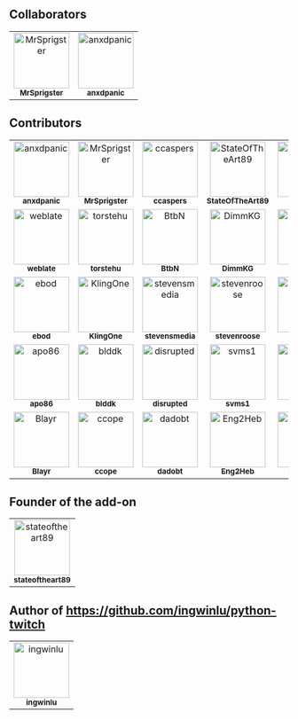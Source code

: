 
## Collaborators

<!-- readme: collaborators -start -->
<table>
<tr>
    <td align="center">
        <a href="https://github.com/MrSprigster">
            <img src="https://avatars.githubusercontent.com/u/6219686?v=4" width="100;" alt="MrSprigster"/>
            <br />
            <sub><b>MrSprigster</b></sub>
        </a>
    </td>
    <td align="center">
        <a href="https://github.com/anxdpanic">
            <img src="https://avatars.githubusercontent.com/u/17665050?v=4" width="100;" alt="anxdpanic"/>
            <br />
            <sub><b>anxdpanic</b></sub>
        </a>
    </td></tr>
</table>
<!-- readme: collaborators -end -->

## Contributors

<!-- readme: contributors -start -->
<table>
<tr>
    <td align="center">
        <a href="https://github.com/anxdpanic">
            <img src="https://avatars.githubusercontent.com/u/17665050?v=4" width="100;" alt="anxdpanic"/>
            <br />
            <sub><b>anxdpanic</b></sub>
        </a>
    </td>
    <td align="center">
        <a href="https://github.com/MrSprigster">
            <img src="https://avatars.githubusercontent.com/u/6219686?v=4" width="100;" alt="MrSprigster"/>
            <br />
            <sub><b>MrSprigster</b></sub>
        </a>
    </td>
    <td align="center">
        <a href="https://github.com/ccaspers">
            <img src="https://avatars.githubusercontent.com/u/2117023?v=4" width="100;" alt="ccaspers"/>
            <br />
            <sub><b>ccaspers</b></sub>
        </a>
    </td>
    <td align="center">
        <a href="https://github.com/StateOfTheArt89">
            <img src="https://avatars.githubusercontent.com/u/1682868?v=4" width="100;" alt="StateOfTheArt89"/>
            <br />
            <sub><b>StateOfTheArt89</b></sub>
        </a>
    </td>
    <td align="center">
        <a href="https://github.com/grocal">
            <img src="https://avatars.githubusercontent.com/u/896246?v=4" width="100;" alt="grocal"/>
            <br />
            <sub><b>grocal</b></sub>
        </a>
    </td>
    <td align="center">
        <a href="https://github.com/ingwinlu">
            <img src="https://avatars.githubusercontent.com/u/4435962?v=4" width="100;" alt="ingwinlu"/>
            <br />
            <sub><b>ingwinlu</b></sub>
        </a>
    </td></tr>
<tr>
    <td align="center">
        <a href="https://github.com/weblate">
            <img src="https://avatars.githubusercontent.com/u/1607653?v=4" width="100;" alt="weblate"/>
            <br />
            <sub><b>weblate</b></sub>
        </a>
    </td>
    <td align="center">
        <a href="https://github.com/torstehu">
            <img src="https://avatars.githubusercontent.com/u/871220?v=4" width="100;" alt="torstehu"/>
            <br />
            <sub><b>torstehu</b></sub>
        </a>
    </td>
    <td align="center">
        <a href="https://github.com/BtbN">
            <img src="https://avatars.githubusercontent.com/u/294293?v=4" width="100;" alt="BtbN"/>
            <br />
            <sub><b>BtbN</b></sub>
        </a>
    </td>
    <td align="center">
        <a href="https://github.com/DimmKG">
            <img src="https://avatars.githubusercontent.com/u/8424428?v=4" width="100;" alt="DimmKG"/>
            <br />
            <sub><b>DimmKG</b></sub>
        </a>
    </td>
    <td align="center">
        <a href="https://github.com/G4RL1N">
            <img src="https://avatars.githubusercontent.com/u/8591654?v=4" width="100;" alt="G4RL1N"/>
            <br />
            <sub><b>G4RL1N</b></sub>
        </a>
    </td>
    <td align="center">
        <a href="https://github.com/CDehning">
            <img src="https://avatars.githubusercontent.com/u/4777216?v=4" width="100;" alt="CDehning"/>
            <br />
            <sub><b>CDehning</b></sub>
        </a>
    </td></tr>
<tr>
    <td align="center">
        <a href="https://github.com/ebod">
            <img src="https://avatars.githubusercontent.com/u/3525368?v=4" width="100;" alt="ebod"/>
            <br />
            <sub><b>ebod</b></sub>
        </a>
    </td>
    <td align="center">
        <a href="https://github.com/KlingOne">
            <img src="https://avatars.githubusercontent.com/u/3019060?v=4" width="100;" alt="KlingOne"/>
            <br />
            <sub><b>KlingOne</b></sub>
        </a>
    </td>
    <td align="center">
        <a href="https://github.com/stevensmedia">
            <img src="https://avatars.githubusercontent.com/u/4483829?v=4" width="100;" alt="stevensmedia"/>
            <br />
            <sub><b>stevensmedia</b></sub>
        </a>
    </td>
    <td align="center">
        <a href="https://github.com/stevenroose">
            <img src="https://avatars.githubusercontent.com/u/853468?v=4" width="100;" alt="stevenroose"/>
            <br />
            <sub><b>stevenroose</b></sub>
        </a>
    </td>
    <td align="center">
        <a href="https://github.com/stuross">
            <img src="https://avatars.githubusercontent.com/u/178643?v=4" width="100;" alt="stuross"/>
            <br />
            <sub><b>stuross</b></sub>
        </a>
    </td>
    <td align="center">
        <a href="https://github.com/Oyuret">
            <img src="https://avatars.githubusercontent.com/u/1458128?v=4" width="100;" alt="Oyuret"/>
            <br />
            <sub><b>Oyuret</b></sub>
        </a>
    </td></tr>
<tr>
    <td align="center">
        <a href="https://github.com/apo86">
            <img src="https://avatars.githubusercontent.com/u/57818762?v=4" width="100;" alt="apo86"/>
            <br />
            <sub><b>apo86</b></sub>
        </a>
    </td>
    <td align="center">
        <a href="https://github.com/blddk">
            <img src="https://avatars.githubusercontent.com/u/544358?v=4" width="100;" alt="blddk"/>
            <br />
            <sub><b>blddk</b></sub>
        </a>
    </td>
    <td align="center">
        <a href="https://github.com/disrupted">
            <img src="https://avatars.githubusercontent.com/u/4771462?v=4" width="100;" alt="disrupted"/>
            <br />
            <sub><b>disrupted</b></sub>
        </a>
    </td>
    <td align="center">
        <a href="https://github.com/svms1">
            <img src="https://avatars.githubusercontent.com/u/6218137?v=4" width="100;" alt="svms1"/>
            <br />
            <sub><b>svms1</b></sub>
        </a>
    </td>
    <td align="center">
        <a href="https://github.com/beastd">
            <img src="https://avatars.githubusercontent.com/u/4342576?v=4" width="100;" alt="beastd"/>
            <br />
            <sub><b>beastd</b></sub>
        </a>
    </td>
    <td align="center">
        <a href="https://github.com/spiffomatic64">
            <img src="https://avatars.githubusercontent.com/u/6806506?v=4" width="100;" alt="spiffomatic64"/>
            <br />
            <sub><b>spiffomatic64</b></sub>
        </a>
    </td></tr>
<tr>
    <td align="center">
        <a href="https://github.com/Blayr">
            <img src="https://avatars.githubusercontent.com/u/17113158?v=4" width="100;" alt="Blayr"/>
            <br />
            <sub><b>Blayr</b></sub>
        </a>
    </td>
    <td align="center">
        <a href="https://github.com/ccope">
            <img src="https://avatars.githubusercontent.com/u/412019?v=4" width="100;" alt="ccope"/>
            <br />
            <sub><b>ccope</b></sub>
        </a>
    </td>
    <td align="center">
        <a href="https://github.com/dadobt">
            <img src="https://avatars.githubusercontent.com/u/5913204?v=4" width="100;" alt="dadobt"/>
            <br />
            <sub><b>dadobt</b></sub>
        </a>
    </td>
    <td align="center">
        <a href="https://github.com/Eng2Heb">
            <img src="https://avatars.githubusercontent.com/u/31464752?v=4" width="100;" alt="Eng2Heb"/>
            <br />
            <sub><b>Eng2Heb</b></sub>
        </a>
    </td>
    <td align="center">
        <a href="https://github.com/alan7000">
            <img src="https://avatars.githubusercontent.com/u/7330585?v=4" width="100;" alt="alan7000"/>
            <br />
            <sub><b>alan7000</b></sub>
        </a>
    </td>
    <td align="center">
        <a href="https://github.com/Giacom">
            <img src="https://avatars.githubusercontent.com/u/1524810?v=4" width="100;" alt="Giacom"/>
            <br />
            <sub><b>Giacom</b></sub>
        </a>
    </td></tr>
</table>
<!-- readme: contributors -end -->

## Founder of the add-on

<!-- readme: StateOfTheArt89 -start -->
<table>
<tr>
    <td align="center">
        <a href="https://github.com/stateoftheart89">
            <img src="https://avatars.githubusercontent.com/u/1682868?v=4" width="100;" alt="stateoftheart89"/>
            <br />
            <sub><b>stateoftheart89</b></sub>
        </a>
    </td></tr>
</table>
<!-- readme: StateOfTheArt89 -end -->

## Author of https://github.com/ingwinlu/python-twitch

<!-- readme: ingwinlu -start -->
<table>
<tr>
    <td align="center">
        <a href="https://github.com/ingwinlu">
            <img src="https://avatars.githubusercontent.com/u/4435962?v=4" width="100;" alt="ingwinlu"/>
            <br />
            <sub><b>ingwinlu</b></sub>
        </a>
    </td></tr>
</table>
<!-- readme: ingwinlu -end -->
